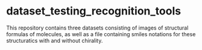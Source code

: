 # dataset_testing_recognition_tools
This repository contains three datasets consisting of images of structural formulas of molecules, as well as a file containing smiles notations for these structuratics with and without chirality.
